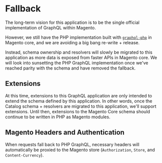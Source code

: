 # Fallback

The long-term vision for this application is to be the single official implementation of GraphQL within Magento.

However, we still have the PHP implementation built with [`graphql-php`](https://github.com/webonyx/graphql-php) in Magento core, and we are avoiding a big bang re-write + release.

Instead, schema ownership and resolvers will slowly be migrated to this application as more data is exposed from faster APIs in Magento core. We will look into sunsetting the PHP GraphQL implementation once we've reached parity with the schema and have removed the fallback.

## Extensions

At this time, extensions to this GraphQL application are only intended to extend the schema defined by this application. In other words, once the Catalog schema + resolvers are migrated to this application, we'll support extensions. Until then, extensions to the Magento Core schema should continue to be written in PHP as Magento modules.

## Magento Headers and Authentication

When requests fall back to PHP GraphQL, necessary headers will automatically be proxied to the Magento store (`Authorization`, `Store`, and `Content-Currency`).
